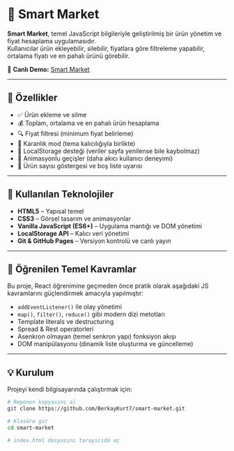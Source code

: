 # 🛒 Smart Market

**Smart Market**, temel JavaScript bilgileriyle geliştirilmiş bir ürün yönetim ve fiyat hesaplama uygulamasıdır.  
Kullanıcılar ürün ekleyebilir, silebilir, fiyatlara göre filtreleme yapabilir, ortalama fiyatı ve en pahalı ürünü görebilir.

🔗 **Canlı Demo:** [Smart Market](https://berkaykurt7.github.io/smart-market)

---

## 🚀 Özellikler

- ✅ Ürün ekleme ve silme  
- 💰 Toplam, ortalama ve en pahalı ürün hesaplama  
- 🔍 Fiyat filtresi (minimum fiyat belirleme)  
- 🌙 Karanlık mod (tema kalıcılığıyla birlikte)  
- 💾 LocalStorage desteği (veriler sayfa yenilense bile kaybolmaz)  
- 🎨 Animasyonlu geçişler (daha akıcı kullanıcı deneyimi)  
- 🧮 Ürün sayısı göstergesi ve boş liste uyarısı  

---

## 🧱 Kullanılan Teknolojiler

- **HTML5** – Yapısal temel  
- **CSS3** – Görsel tasarım ve animasyonlar  
- **Vanilla JavaScript (ES6+)** – Uygulama mantığı ve DOM yönetimi  
- **LocalStorage API** – Kalıcı veri yönetimi  
- **Git & GitHub Pages** – Versiyon kontrolü ve canlı yayın  

---

## 🧠 Öğrenilen Temel Kavramlar

Bu proje, React öğrenimine geçmeden önce pratik olarak aşağıdaki JS kavramlarını güçlendirmek amacıyla yapılmıştır:

- `addEventListener()` ile olay yönetimi  
- `map()`, `filter()`, `reduce()` gibi modern dizi metotları  
- Template literals ve destructuring  
- Spread & Rest operatorleri  
- Asenkron olmayan (temel senkron yapı) fonksiyon akışı  
- DOM manipülasyonu (dinamik liste oluşturma ve güncelleme)

---

## 💡 Kurulum

Projeyi kendi bilgisayarında çalıştırmak için:

```bash
# Reponun kopyasını al
git clone https://github.com/BerkayKurt7/smart-market.git

# Klasöre gir
cd smart-market

# index.html dosyasını tarayıcıda aç
